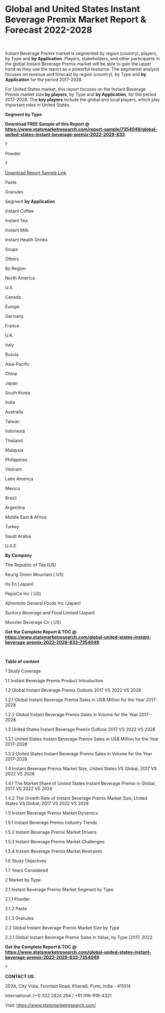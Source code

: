<h1>Global and United States Instant Beverage Premix Market Report & Forecast 2022-2028</h1><br/><p>Instant Beverage Premix market is segmented by region (country), players, by Type and <strong>by Application</strong>. Players, stakeholders, and other participants in the global Instant Beverage Premix market will be able to gain the upper hand as they use the report as a powerful resource. The segmental analysis focuses on revenue and forecast by region (country), by Type and <strong>by Application</strong> for the period 2017-2028.</p>
 
 
 
 <p>For United States market, this report focuses on the Instant Beverage Premix market size <strong>by players</strong>, by Type and <strong>by Application</strong>, for the period 2017-2028. The <strong>key players</strong> include the global and local players, which play important roles in United States.</p>
 
 
 
 <p><strong>Segment by Type</strong></p>
 
 
 
 <div><b>Download FREE Sample of this Report @ <a href="https://www.statsmarketresearch.com/download-free-sample/7354049/global-united-states-instant-beverage-premix-2022-2028-833">https://www.statsmarketresearch.com/report-sample/7354049/global-united-states-instant-beverage-premix-2022-2028-833</a></b></div>
 
 
 
 <p>? </p>
 
 
 
 <p>Powder</p>
 
 
 
 <p>? </p>
 
 
 
 <p><a href="https://www.statsmarketresearch.com/download-free-sample/7354049/global-united-states-instant-beverage-premix-2022-2028-833">Download Report Sample Link</a></p>
 
 
 
 <p>Paste</p>
 
 
 
 <p>Granules</p>
 
 
 
 <p>Segment <strong>by Application</strong></p>
 
 
 
 <p>Instant Coffee</p>
 
 
 
 <p>Instant Tea</p>
 
 
 
 <p>Instant Milk</p>
 
 
 
 <p>Instant Health Drinks</p>
 
 
 
 <p>Soups</p>
 
 
 
 <p>Others</p>
 
 
 
 <p>By Region</p>
 
 
 
 <p>North America</p>
 
 
 
 <p>U.S.</p>
 
 
 
 <p>Canada</p>
 
 
 
 <p>Europe</p>
 
 
 
 <p>Germany</p>
 
 
 
 <p>France</p>
 
 
 
 <p>U.K.</p>
 
 
 
 <p>Italy</p>
 
 
 
 <p>Russia</p>
 
 
 
 <p>Asia-Pacific</p>
 
 
 
 <p>China</p>
 
 
 
 <p>Japan</p>
 
 
 
 <p>South Korea</p>
 
 
 
 <p>India</p>
 
 
 
 <p>Australia</p>
 
 
 
 <p>Taiwan</p>
 
 
 
 <p>Indonesia</p>
 
 
 
 <p>Thailand</p>
 
 
 
 <p>Malaysia</p>
 
 
 
 <p>Philippines</p>
 
 
 
 <p>Vietnam</p>
 
 
 
 <p>Latin America</p>
 
 
 
 <p>Mexico</p>
 
 
 
 <p>Brazil</p>
 
 
 
 <p>Argentina</p>
 
 
 
 <p>Middle East & Africa</p>
 
 
 
 <p>Turkey</p>
 
 
 
 <p>Saudi Arabia</p>
 
 
 
 <p>U.A.E</p>
 
 
 
 <p><strong>By Company</strong></p>
 
 
 
 <p>The Republic of Tea (US)</p>
 
 
 
 <p>Keurig Green Mountain ( US)</p>
 
 
 
 <p>Ito En (Japan)</p>
 
 
 
 <p>PepsiCo Inc ( US)</p>
 
 
 
 <p>Ajinomoto General Foods Inc (Japan)</p>
 
 
 
 <p>Suntory Beverage and Food Limited (Japan)</p>
 
 
 
 <p>Monster Beverage Co ( US)</p>
 
 
 
 <div><b>Get the Complete Report & TOC @ <a href="https://www.statsmarketresearch.com/global-united-states-instant-beverage-premix-2022-2028-833-7354049">https://www.statsmarketresearch.com/global-united-states-instant-beverage-premix-2022-2028-833-7354049</a></b></div>
 
 
 
 <p><br />
 
 <b>Table of content</b></p>
 
 
 
 <p>1 Study Coverage<br />
 
 1.1 Instant Beverage Premix Product Introduction<br />
 
 1.2 Global Instant Beverage Premix Outlook 2017 VS 2022 VS 2028<br />
 
 1.2.1 Global Instant Beverage Premix Sales in US$ Million for the Year 2017-2028<br />
 
 1.2.2 Global Instant Beverage Premix Sales in Volume for the Year 2017-2028<br />
 
 1.3 United States Instant Beverage Premix Outlook 2017 VS 2022 VS 2028<br />
 
 1.3.1 United States Instant Beverage Premix Sales in US$ Million for the Year 2017-2028<br />
 
 1.3.2 United States Instant Beverage Premix Sales in Volume for the Year 2017-2028<br />
 
 1.4 Instant Beverage Premix Market Size, United States VS Global, 2017 VS 2022 VS 2028<br />
 
 1.4.1 The Market Share of United States Instant Beverage Premix in Global, 2017 VS 2022 VS 2028<br />
 
 1.4.2 The Growth Rate of Instant Beverage Premix Market Size, United States VS Global, 2017 VS 2022 VS 2028<br />
 
 1.5 Instant Beverage Premix Market Dynamics<br />
 
 1.5.1 Instant Beverage Premix Industry Trends<br />
 
 1.5.2 Instant Beverage Premix Market Drivers<br />
 
 1.5.3 Instant Beverage Premix Market Challenges<br />
 
 1.5.4 Instant Beverage Premix Market Restraints<br />
 
 1.6 Study Objectives<br />
 
 1.7 Years Considered<br />
 
 2 Market by Type<br />
 
 2.1 Instant Beverage Premix Market Segment by Type<br />
 
 2.1.1 Powder<br />
 
 2.1.2 Paste<br />
 
 2.1.3 Granules<br />
 
 2.2 Global Instant Beverage Premix Market Size by Type<br />
 
 2.2.1 Global Instant Beverage Premix Sales in Value, by Type (2017, 2022</p>
 
 
 
 <div><b>Get the Complete Report & TOC @ <a href="https://www.statsmarketresearch.com/global-united-states-instant-beverage-premix-2022-2028-833-7354049">https://www.statsmarketresearch.com/global-united-states-instant-beverage-premix-2022-2028-833-7354049</a></b></div>
 
 
 
 <p>? </p>
 
 
 
 <p><b>CONTACT US:</b><br />
 
 203A, City Vista, Fountain Road, Kharadi, Pune, India - 411014<br />
 
 International: (+1) 332 2424 294 / +91 916-916-4321<br />
 
 Visit: <a href="https://www.statsmarketresearch.com/">https://www.statsmarketresearch.com/</a></p>